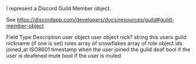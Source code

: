 I represent a Discord Guild Member object.

See https://discordapp.com/developers/docs/resources/guild#guild-member-object

Field	Type	Description
user	object	user object
nick?	string	this users guild nickname (if one is set)
roles	array of snowflakes	array of role object ids
joined_at	ISO8601 timestamp	when the user joined the guild
deaf	bool	if the user is deafened
mute	bool	if the user is muted
